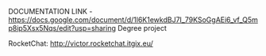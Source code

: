 DOCUMENTATION LINK - https://docs.google.com/document/d/1l6K1ewkdBJ7I_79KSoGgAEi6_vf_Q5mp8ip5Xsx5Nqs/edit?usp=sharing
Degree project

RocketChat: http://victor.rocketchat.itgix.eu/
